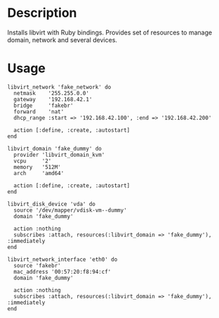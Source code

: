 Description
===========

Installs libvirt with Ruby bindings. Provides set of resources to manage domain, network and several devices.

Usage
=====

    libvirt_network 'fake_network' do
      netmask    '255.255.0.0'
      gateway    '192.168.42.1'
      bridge     'fakebr'
      forward    'nat'
      dhcp_range :start => '192.168.42.100', :end => '192.168.42.200'

      action [:define, :create, :autostart]
    end

    libvirt_domain 'fake_dummy' do
      provider 'libvirt_domain_kvm'
      vcpu     '2'
      memory   '512M'
      arch     'amd64'

      action [:define, :create, :autostart]
    end

    libvirt_disk_device 'vda' do
      source '/dev/mapper/vdisk-vm--dummy'
      domain 'fake_dummy'

      action :nothing
      subscribes :attach, resources(:libvirt_domain => 'fake_dummy'), :immediately
    end

    libvirt_network_interface 'eth0' do
      source 'fakebr'
      mac_address '00:57:20:f8:94:cf'
      domain 'fake_dummy'

      action :nothing
      subscribes :attach, resources(:libvirt_domain => 'fake_dummy'), :immediately
    end

